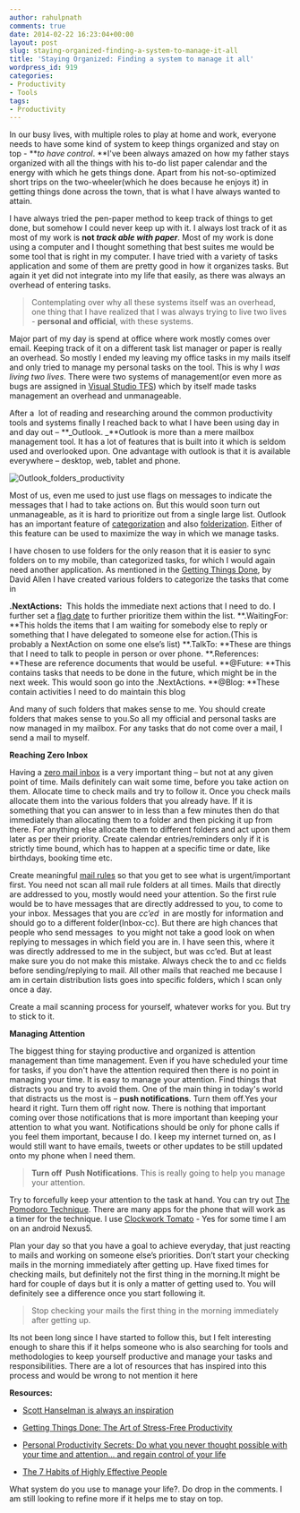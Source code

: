 ```yaml
---
author: rahulpnath
comments: true
date: 2014-02-22 16:23:04+00:00
layout: post
slug: staying-organized-finding-a-system-to-manage-it-all
title: 'Staying Organized: Finding a system to manage it all'
wordpress_id: 919
categories:
- Productivity
- Tools
tags:
- Productivity
---
```


In our busy lives, with multiple roles to play at home and work, everyone needs to have some kind of system to keep things organized and stay on top - **_to have control_. **I've been always amazed on how my father stays organized with all the things with his to-do list paper calendar and the energy with which he gets things done. Apart from his not-so-optimized short trips on the two-wheeler(which he does because he enjoys it) in getting things done across the town, that is what I have always wanted to attain.

I have always tried the pen-paper method to keep track of things to get done, but somehow I could never keep up with it. I always lost track of it as most of my work is **not _track able with paper_**. Most of my work is done using a computer and I thought something that best suites me would be some tool that is right in my computer. I have tried with a variety of tasks application and some of them are pretty good in how it organizes tasks. But again it yet did not integrate into my life that easily, as there was always an overhead of entering tasks.


> Contemplating over why all these systems itself was an overhead, one thing that I have realized that I was always trying to live two lives - **personal and official**, with these systems.


Major part of my day is spend at office where work mostly comes over email. Keeping track of it on a different task list manager or paper is really an overhead. So mostly I ended my leaving my office tasks in my mails itself and only tried to manage my personal tasks on the tool. This is why I _was living two lives_. There were two systems of management(or even more as bugs are assigned in [Visual Studio TFS](http://www.visualstudio.com/en-us/products/tfs-overview-vs.aspx)) which by itself made tasks management an overhead and unmanageable.

After a  lot of reading and researching around the common productivity tools and systems finally I reached back to what I have been using day in and day out – **_Outlook. _**Outlook is more than a mere mailbox management tool. It has a lot of features that is built into it which is seldom used and overlooked upon. One advantage with outlook is that it is available everywhere – desktop, web, tablet and phone.


<img class="left" src="/images/Outlook_folders_productivity.png" alt="Outlook_folders_productivity" />

Most of us, even me used to just use flags on messages to indicate the messages that I had to take actions on. But this would soon turn out unmanageable, as it is hard to prioritize out from a single large list. Outlook has an important feature of [categorization](http://office.microsoft.com/en-in/outlook-help/create-and-assign-color-categories-HA010217901.aspx) and also [folderization](http://help.outlook.com/en-us/140/bb899478.aspx). Either of this feature can be used to maximize the way in which we manage tasks.

I have chosen to use folders for the only reason that it is easier to sync folders on to my mobile, than categorized tasks, for which I would again need another application. As mentioned in the [Getting Things Done](http://www.amazon.in/gp/product/0142000280/ref=as_li_ss_tl?ie=UTF8&camp=3626&creative=24822&creativeASIN=0142000280&linkCode=as2&tag=rahulpnath-21), by David Allen I have created various folders to categorize the tasks that come in

**.NextActions:**  This holds the immediate next actions that I need to do. I further set a [flag date](http://office.microsoft.com/en-in/outlook-help/flag-an-item-for-follow-up-HA010355003.aspx) to further prioritize them within the list.
**.WaitingFor: **This holds the items that I am waiting for somebody else to reply or something that I have delegated to someone else for action.(This is probably a NextAction on some one else’s list)
**.TalkTo: **These are things that I need to talk to people in person or over phone.
**.References: **These are reference documents that would be useful.
**@Future: **This contains tasks that needs to be done in the future, which might be in the next week. This would soon go into the .NextActions.
**@Blog: **These contain activities I need to do maintain this blog


And many of such folders that makes sense to me. You should create folders that makes sense to you.So all my official and personal tasks are now managed in my mailbox. For any tasks that do not come over a mail, I send a mail to myself.


**Reaching Zero Inbox**

Having a [zero mail inbox](http://inboxzero.com/) is a very important thing – but not at any given point of time. Mails definitely can wait some time, before you take action on them. Allocate time to check mails and try to follow it. Once you check mails allocate them into the various folders that you already have. If it is something that you can answer to in less than a few minutes then do that immediately than allocating them to a folder and then picking it up from there. For anything else allocate them to different folders and act upon them later as per their priority. Create calendar entries/reminders only if it is strictly time bound, which has to happen at a specific time or date, like birthdays, booking time etc.

Create meaningful [mail rules](http://office.microsoft.com/en-in/outlook-help/manage-email-messages-by-using-rules-HA010355682.aspx) so that you get to see what is urgent/important first. You need not scan all mail rule folders at all times. Mails that directly are addressed to you, mostly would need your attention. So the first rule would be to have messages that are directly addressed to you, to come to your inbox. Messages that you are _cc’ed_  in are mostly for information and should go to a different folder(Inbox-cc). But there are high chances that people who send messages  to you might not take a good look on when replying to messages in which field you are in. I have seen this, where it was directly addressed to me in the subject, but was cc’ed. But at least make sure you do not make this mistake. Always check the to and cc fields before sending/replying to mail. All other mails that reached me because I am in certain distribution lists goes into specific folders, which I scan only once a day.

Create a mail scanning process for yourself, whatever works for you. But try to stick to it.

**Managing Attention**

The biggest thing for staying productive and organized is attention management than time management. Even if you have scheduled your time for tasks, if you don't have the attention required then there is no point in managing your time. It is easy to manage your attention. Find things that distracts you and try to avoid them. One of the main thing in today's world that distracts us the most is – **push notifications**. Turn them off.Yes your heard it right. Turn them off right now. There is nothing that important coming over those notifications that is more important than keeping your attention to what you want. Notifications should be only for phone calls if you feel them important, because I do. I keep my internet turned on, as I would still want to have emails, tweets or other updates to be still updated onto my phone when I need them.


>**Turn off  Push Notifications**. This is really going to help you manage your attention.


Try to forcefully keep your attention to the task at hand. You can try out [The Pomodoro Technique](http://pomodorotechnique.com/). There are many apps for the phone that will work as a timer for the technique. I use [Clockwork Tomato](https://play.google.com/store/apps/details?id=net.phlam.android.clockworktomato&hl=en) - Yes for some time I am on an android Nexus5.

Plan your day so that you have a goal to achieve everyday, that just reacting to mails and working on someone else’s priorities. Don’t start your checking mails in the morning immediately after getting up. Have fixed times for checking mails, but definitely not the first thing in the morning.It might be hard for couple of days but it is only a matter of getting used to. You will definitely see a difference once you start following it.


>Stop checking your mails the first thing in the morning immediately after getting up.


Its not been long since I have started to follow this, but I felt interesting enough to share this if it helps someone who is also searching for tools and methodologies to keep yourself productive and manage your tasks and responsibilities. There are a lot of resources that has inspired into this process and would be wrong to not mention it here

**Resources:**



	
  * [Scott Hanselman is always an inspiration](http://www.hanselman.com/blog/HanselminutesPodcast268PersonalSystemsOfOrganizationReyBangoInterviewsScottHanselman.aspx)

	
  * [Getting Things Done: The Art of Stress-Free Productivity](http://www.amazon.in/gp/product/0142000280/ref=as_li_ss_tl?ie=UTF8&camp=3626&creative=24822&creativeASIN=0142000280&linkCode=as2&tag=rahulpnath-21)

	
  * [Personal Productivity Secrets: Do what you never thought possible with your time and attention... and regain control of your life](http://www.amazon.in/gp/product/1118179676/ref=as_li_ss_tl?ie=UTF8&camp=3626&creative=24822&creativeASIN=1118179676&linkCode=as2&tag=rahulpnath-21)

	
  * [The 7 Habits of Highly Effective People](http://www.amazon.in/gp/product/1471131823/ref=as_li_ss_tl?ie=UTF8&camp=3626&creative=24822&creativeASIN=1471131823&linkCode=as2&tag=rahulpnath-21)


What system do you use to manage your life?. Do drop in the comments. I am still looking to refine more if it helps me to stay on top.
